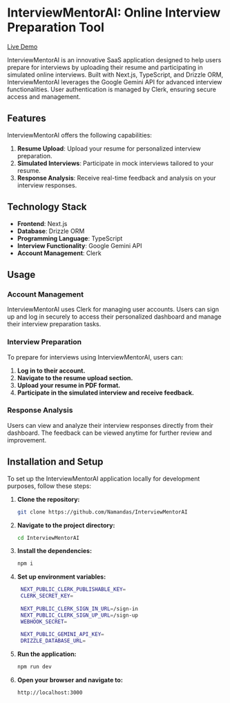 # InterviewMentorAI: Online Interview Preparation Tool

[Live Demo](https://interview-mentor-ai-ten.vercel.app/)

InterviewMentorAI is an innovative SaaS application designed to help users prepare for interviews by uploading their resume and participating in simulated online interviews. Built with Next.js, TypeScript, and Drizzle ORM, InterviewMentorAI leverages the Google Gemini API for advanced interview functionalities. User authentication is managed by Clerk, ensuring secure access and management.

## Features

InterviewMentorAI offers the following capabilities:

1. **Resume Upload**: Upload your resume for personalized interview preparation.
2. **Simulated Interviews**: Participate in mock interviews tailored to your resume.
3. **Response Analysis**: Receive real-time feedback and analysis on your interview responses.

## Technology Stack

- **Frontend**: Next.js
- **Database**: Drizzle ORM
- **Programming Language**: TypeScript
- **Interview Functionality**: Google Gemini API
- **Account Management**: Clerk

## Usage

### Account Management

InterviewMentorAI uses Clerk for managing user accounts. Users can sign up and log in securely to access their personalized dashboard and manage their interview preparation tasks.

### Interview Preparation

To prepare for interviews using InterviewMentorAI, users can:

1. **Log in to their account.**
2. **Navigate to the resume upload section.**
3. **Upload your resume in PDF format.**
4. **Participate in the simulated interview and receive feedback.**

### Response Analysis

Users can view and analyze their interview responses directly from their dashboard. The feedback can be viewed anytime for further review and improvement.

## Installation and Setup

To set up the InterviewMentorAI application locally for development purposes, follow these steps:

1. **Clone the repository:**
   ```bash
   git clone https://github.com/Namandas/InterviewMentorAI

2. **Navigate to the project directory:**
   ```bash
   cd InterviewMentorAI

3. **Install the dependencies:**
   ```bash
   npm i
   
4. **Set up environment variables:**
    ```bash
     NEXT_PUBLIC_CLERK_PUBLISHABLE_KEY=
     CLERK_SECRET_KEY=
     
     NEXT_PUBLIC_CLERK_SIGN_IN_URL=/sign-in
     NEXT_PUBLIC_CLERK_SIGN_UP_URL=/sign-up
     WEBHOOK_SECRET=
     
     NEXT_PUBLIC_GEMINI_API_KEY=
     DRIZZLE_DATABASE_URL=

5. **Run the application:**
   ```bash
   npm run dev

6. **Open your browser and navigate to:**
     ```bash
     http://localhost:3000
